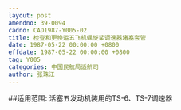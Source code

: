 ```yaml
---
layout: post
amendno: 39-0094
cadno: CAD1987-Y005-02
title: 检查和更换运五飞机螺旋桨调速器堵塞套管
date: 1987-05-22 00:00:00 +0800
effdate: 1987-05-22 00:00:00 +0800
tag: Y005
categories: 中国民航局适航司
author: 张珠江
---
```


##适用范围:
活塞五发动机装用的TS-6、TS-7调速器

